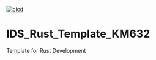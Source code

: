 [![cicd](https://github.com/khaliun20/rust_devcontainer_template/actions/workflows/rust.yml/badge.svg)](https://github.com/khaliun20/rust_devcontainer_template/actions/workflows/rust.yml)

# IDS_Rust_Template_KM632
Template for Rust Development

